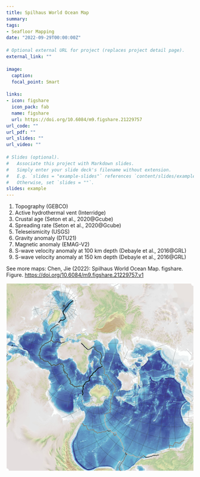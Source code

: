 ```yaml
---
title: Spilhaus World Ocean Map
summary: 
tags:
- Seafloor Mapping
date: "2022-09-29T00:00:00Z"

# Optional external URL for project (replaces project detail page).
external_link: ""

image:
  caption: 
  focal_point: Smart

links:
- icon: figshare
  icon_pack: fab
  name: figshare
  url: https://doi.org/10.6084/m9.figshare.21229757
url_code: ""
url_pdf: ""
url_slides: ""
url_video: ""

# Slides (optional).
#   Associate this project with Markdown slides.
#   Simply enter your slide deck's filename without extension.
#   E.g. `slides = "example-slides"` references `content/slides/example-slides.md`.
#   Otherwise, set `slides = ""`.
slides: example
---
```


1. Topography (GEBCO)
2. Active hydrothermal vent (Interridge)
3. Crustal age (Seton et al., 2020@Gcube)
4. Spreading rate (Seton et al., 2020@Gcube)
5. Teleseismicity (USGS)
6. Gravity anomaly (DTU21)
7. Magnetic anomaly (EMAG-V2)
8. S-wave velocity anomaly at 100 km depth (Debayle et al., 2016@GRL)
9. S-wave velocity anomaly at 150 km depth (Debayle et al., 2016@GRL)

See more maps: Chen, Jie (2022): Spilhaus World Ocean Map. figshare. Figure. https://doi.org/10.6084/m9.figshare.21229757.v1 



![featured](featured.jpg)
